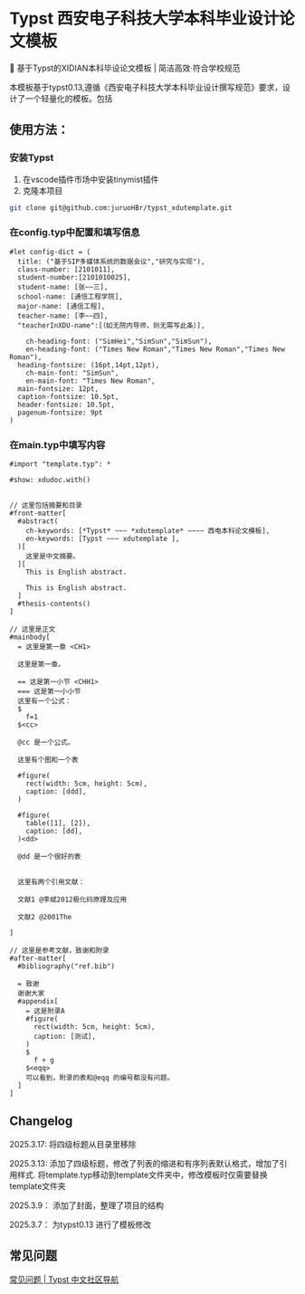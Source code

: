 # Typst 西安电子科技大学本科毕业设计论文模板

📖 基于Typst的XIDIAN本科毕设论文模板 | 简洁高效·符合学校规范

本模板基于typst0.13,遵循《西安电子科技大学本科毕业设计撰写规范》要求，设计了一个轻量化的模板。包括

## 使用方法：

### 安装Typst

1. 在vscode插件市场中安装tinymist插件
2. 克隆本项目

```bash
git clone git@github.com:juruoHBr/typst_xdutemplate.git
```

### 在config.typ中配置和填写信息

```typ
#let config-dict = (
  title: ("基于SIP多媒体系统的数据会议","研究与实现"),
  class-number: [2101011],
  student-number:[2101010025],
  student-name: [张~~三],
  school-name: [通信工程学院],
  major-name: [通信工程],
  teacher-name: [李~~四],
  "teacherInXDU-name":[（如无院内导师，则无需写此条）],

	ch-heading-font: ("SimHei","SimSun","SimSun"),
	en-heading-font: ("Times New Roman","Times New Roman","Times New Roman"),
  heading-fontsize: (16pt,14pt,12pt),
	ch-main-font: "SimSun",
	en-main-font: "Times New Roman",
  main-fontsize: 12pt,
  caption-fontsize: 10.5pt,
  header-fontsize: 10.5pt,
  pagenum-fontsize: 9pt
)
```

### 在main.typ中填写内容

```typ
#import "template.typ": *

#show: xdudoc.with()


// 这里包括摘要和目录
#front-matter[
  #abstract(
    ch-keywords: [*Typst* ~~~ *xdutemplate* ~~~~ 西电本科论文模板],
    en-keywords: [Typst ~~~ xdutemplate ],
  )[
    这里是中文摘要。
  ][
    This is English abstract.

    This is English abstract.
  ]
  #thesis-contents()
]

// 这里是正文
#mainbody[
  = 这里是第一章 <CH1>

  这里是第一章。

  == 这是第一小节 <CHH1>
  === 这是第一小小节
  这里有一个公式：
  $
    f=1
  $<cc>

  @cc 是一个公式。

  这里有个图和一个表

  #figure(
    rect(width: 5cm, height: 5cm),
    caption: [ddd],
  )

  #figure(
    table([1], [2]),
    caption: [dd],
  )<dd>

  @dd 是一个很好的表


  这里有两个引用文献：

  文献1 @李斌2012极化码原理及应用

  文献2 @2001The

]

// 这里是参考文献，致谢和附录
#after-matter[
  #bibliography("ref.bib")

  = 致谢
  谢谢大家
  #appendix[
    = 这是附录A
    #figure(
      rect(width: 5cm, height: 5cm),
      caption: [测试],
    )
    $
      f + g
    $<eqq>
    可以看到，附录的表和@eqq 的编号都没有问题。
  ]
]

```

## Changelog

2025.3.17: 将四级标题从目录里移除

2025.3.13: 添加了四级标题，修改了列表的缩进和有序列表默认格式，增加了引用样式. 将template.typ移动到template文件夹中，修改模板时仅需要替换template文件夹

2025.3.9： 添加了封面，整理了项目的结构

2025.3.7： 为typst0.13 进行了模板修改

## 常见问题

[常见问题 | Typst 中文社区导航](https://typst-doc-cn.github.io/guide/FAQ.html)
